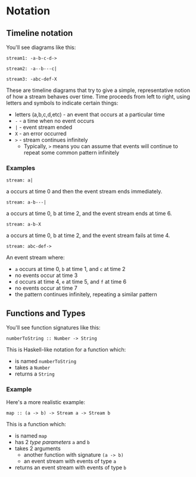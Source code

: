 Notation
========

Timeline notation
-----------------

You'll see diagrams like this:

    stream1: -a-b-c-d->

    stream2: -a--b---c|

    stream3: -abc-def-X

These are timeline diagrams that try to give a simple, representative
notion of how a stream behaves over time. Time proceeds from left to
right, using letters and symbols to indicate certain things:

-   letters (a,b,c,d,etc) - an event that occurs at a particular time
-   `-` - a time when no event occurs
-   `|` - event stream ended
-   `X` - an error occurred
-   `>` - stream continues infinitely
    -   Typically, `>` means you can assume that events will continue to
        repeat some common pattern infinitely

### Examples

    stream: a|

a occurs at time 0 and then the event stream ends immediately.

    stream: a-b---|

a occurs at time 0, b at time 2, and the event stream ends at time 6.

    stream: a-b-X

a occurs at time 0, b at time 2, and the event stream fails at time 4.

    stream: abc-def->

An event stream where:

-   `a` occurs at time 0, `b` at time 1, and `c` at time 2
-   no events occur at time 3
-   `d` occurs at time 4, `e` at time 5, and `f` at time 6
-   no events occur at time 7
-   the pattern continues infinitely, repeating a similar pattern

Functions and Types
-------------------

You'll see function signatures like this:

``` {.sourceCode .haskell}
numberToString :: Number -> String
```

This is Haskell-like notation for a function which:

-   is named `numberToString`
-   takes a `Number`
-   returns a `String`

### Example

Here's a more realistic example:

``` {.sourceCode .haskell}
map :: (a -> b) -> Stream a -> Stream b
```

This is a function which:

-   is named `map`
-   has 2 *type parameters* `a` and `b`
-   takes 2 arguments
    -   another function with signature `(a -> b)`
    -   an event stream with events of type `a`
-   returns an event stream with events of type `b`

